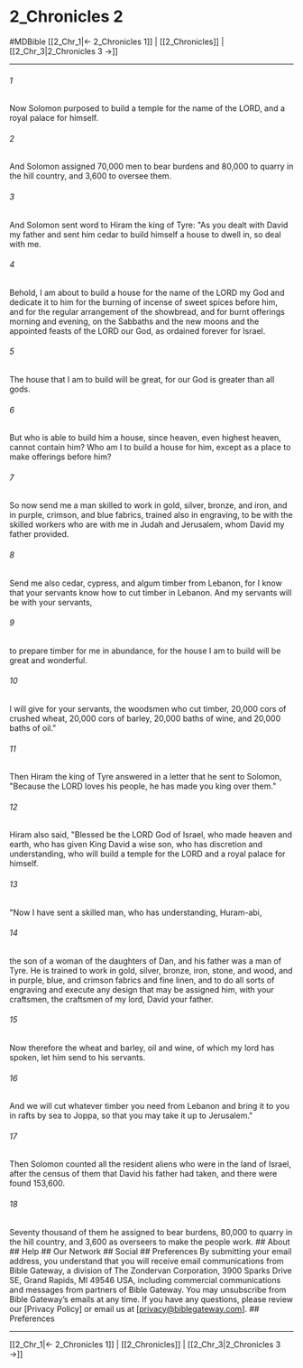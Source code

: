 # 2_Chronicles 2
#MDBible
[[2_Chr_1|← 2_Chronicles 1]] | [[2_Chronicles]] | [[2_Chr_3|2_Chronicles 3 →]]

***






###### 1 


Now Solomon purposed to build a temple for the name of the LORD, and a royal palace for himself. 





###### 2 


And Solomon assigned 70,000 men to bear burdens and 80,000 to quarry in the hill country, and 3,600 to oversee them. 





###### 3 


And Solomon sent word to Hiram the king of Tyre: "As you dealt with David my father and sent him cedar to build himself a house to dwell in, so deal with me. 





###### 4 


Behold, I am about to build a house for the name of the LORD my God and dedicate it to him for the burning of incense of sweet spices before him, and for the regular arrangement of the showbread, and for burnt offerings morning and evening, on the Sabbaths and the new moons and the appointed feasts of the LORD our God, as ordained forever for Israel. 





###### 5 


The house that I am to build will be great, for our God is greater than all gods. 





###### 6 


But who is able to build him a house, since heaven, even highest heaven, cannot contain him? Who am I to build a house for him, except as a place to make offerings before him? 





###### 7 


So now send me a man skilled to work in gold, silver, bronze, and iron, and in purple, crimson, and blue fabrics, trained also in engraving, to be with the skilled workers who are with me in Judah and Jerusalem, whom David my father provided. 





###### 8 


Send me also cedar, cypress, and algum timber from Lebanon, for I know that your servants know how to cut timber in Lebanon. And my servants will be with your servants, 





###### 9 


to prepare timber for me in abundance, for the house I am to build will be great and wonderful. 





###### 10 


I will give for your servants, the woodsmen who cut timber, 20,000 cors of crushed wheat, 20,000 cors of barley, 20,000 baths of wine, and 20,000 baths of oil." 





###### 11 


Then Hiram the king of Tyre answered in a letter that he sent to Solomon, "Because the LORD loves his people, he has made you king over them." 





###### 12 


Hiram also said, "Blessed be the LORD God of Israel, who made heaven and earth, who has given King David a wise son, who has discretion and understanding, who will build a temple for the LORD and a royal palace for himself. 





###### 13 


"Now I have sent a skilled man, who has understanding, Huram-abi, 





###### 14 


the son of a woman of the daughters of Dan, and his father was a man of Tyre. He is trained to work in gold, silver, bronze, iron, stone, and wood, and in purple, blue, and crimson fabrics and fine linen, and to do all sorts of engraving and execute any design that may be assigned him, with your craftsmen, the craftsmen of my lord, David your father. 





###### 15 


Now therefore the wheat and barley, oil and wine, of which my lord has spoken, let him send to his servants. 





###### 16 


And we will cut whatever timber you need from Lebanon and bring it to you in rafts by sea to Joppa, so that you may take it up to Jerusalem." 





###### 17 


Then Solomon counted all the resident aliens who were in the land of Israel, after the census of them that David his father had taken, and there were found 153,600. 





###### 18 


Seventy thousand of them he assigned to bear burdens, 80,000 to quarry in the hill country, and 3,600 as overseers to make the people work. ## About ## Help ## Our Network ## Social ## Preferences By submitting your email address, you understand that you will receive email communications from Bible Gateway, a division of The Zondervan Corporation, 3900 Sparks Drive SE, Grand Rapids, MI 49546 USA, including commercial communications and messages from partners of Bible Gateway. You may unsubscribe from Bible Gateway&rsquo;s emails at any time. If you have any questions, please review our [Privacy Policy] or email us at [privacy@biblegateway.com]. ## Preferences

***

[[2_Chr_1|← 2_Chronicles 1]] | [[2_Chronicles]] | [[2_Chr_3|2_Chronicles 3 →]]

